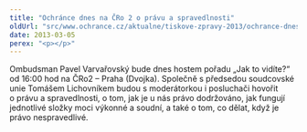 ```yaml
---
title: "Ochránce dnes na ČRo 2 o právu a spravedlnosti"
oldUrl: "src/www.ochrance.cz/aktualne/tiskove-zpravy-2013/ochrance-dnes-na-cro-2-o-pravu-a-spravedlnosti"
date: 2013-03-05
perex: "<p></p>"
---
```


<!-- imported from the old website -->

<p>Ombudsman Pavel Varvařovský bude dnes hostem pořadu „Jak to vidíte?“ od 16:00 hod na ČRo2 – Praha (Dvojka). Společně s předsedou soudcovské unie Tomášem Lichovníkem budou s moderátorkou i posluchači hovořit o právu a spravedlnosti, o tom, jak je u nás právo dodržováno, jak fungují jednotlivé složky moci výkonné a soudní, a také o tom, co dělat, když je právo nespravedlivé.</p>
